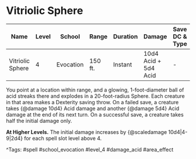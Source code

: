 # Vitriolic Sphere

| Name | Level | School | Range | Duration | Damage | Save DC & Type |
|------|-------|--------|-------|----------|--------|----------------|
| Vitriolic Sphere | 4 | Evocation | 150 ft. | Instant | 10d4 Acid + 5d4 Acid | - |

You point at a location within range, and a glowing, 1-foot-diameter ball of acid streaks there and explodes in a 20-foot-radius Sphere. Each creature in that area makes a Dexterity saving throw. On a failed save, a creature takes {@damage 10d4} Acid damage and another {@damage 5d4} Acid damage at the end of its next turn. On a successful save, a creature takes half the initial damage only.

**At Higher Levels.** The initial damage increases by {@scaledamage 10d4|4-9|2d4} for each spell slot level above 4.

^Tags: #spell #school_evocation #level_4 #damage_acid #area_effect